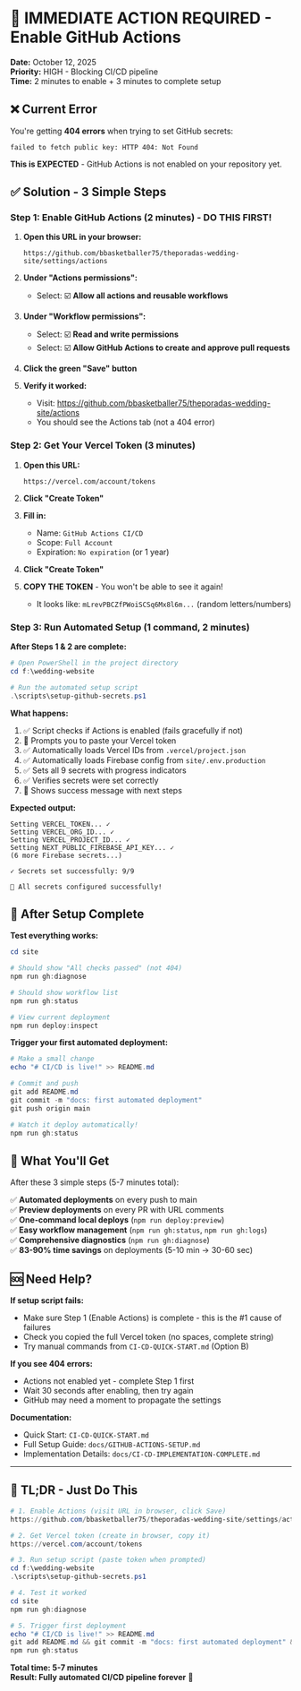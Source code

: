 # 🚨 IMMEDIATE ACTION REQUIRED - Enable GitHub Actions

**Date:** October 12, 2025  
**Priority:** HIGH - Blocking CI/CD pipeline  
**Time:** 2 minutes to enable + 3 minutes to complete setup

## ❌ Current Error

You're getting **404 errors** when trying to set GitHub secrets:

```
failed to fetch public key: HTTP 404: Not Found
```

**This is EXPECTED** - GitHub Actions is not enabled on your repository yet.

## ✅ Solution - 3 Simple Steps

### Step 1: Enable GitHub Actions (2 minutes) - **DO THIS FIRST!**

1. **Open this URL in your browser:**
   ```
   https://github.com/bbasketballer75/theporadas-wedding-site/settings/actions
   ```

2. **Under "Actions permissions":**
   - Select: ☑️ **Allow all actions and reusable workflows**

3. **Under "Workflow permissions":**
   - Select: ☑️ **Read and write permissions**
   - Select: ☑️ **Allow GitHub Actions to create and approve pull requests**

4. **Click the green "Save" button**

5. **Verify it worked:**
   - Visit: https://github.com/bbasketballer75/theporadas-wedding-site/actions
   - You should see the Actions tab (not a 404 error)

### Step 2: Get Your Vercel Token (3 minutes)

1. **Open this URL:**
   ```
   https://vercel.com/account/tokens
   ```

2. **Click "Create Token"**

3. **Fill in:**
   - Name: `GitHub Actions CI/CD`
   - Scope: `Full Account`
   - Expiration: `No expiration` (or 1 year)

4. **Click "Create Token"**

5. **COPY THE TOKEN** - You won't be able to see it again!
   - It looks like: `mLrevPBCZfPWoiSCSq6Mx8l6m...` (random letters/numbers)

### Step 3: Run Automated Setup (1 command, 2 minutes)

**After Steps 1 & 2 are complete:**

```powershell
# Open PowerShell in the project directory
cd f:\wedding-website

# Run the automated setup script
.\scripts\setup-github-secrets.ps1
```

**What happens:**
1. ✅ Script checks if Actions is enabled (fails gracefully if not)
2. 💬 Prompts you to paste your Vercel token
3. ✅ Automatically loads Vercel IDs from `.vercel/project.json`
4. ✅ Automatically loads Firebase config from `site/.env.production`
5. ✅ Sets all 9 secrets with progress indicators
6. ✅ Verifies secrets were set correctly
7. 🎉 Shows success message with next steps

**Expected output:**
```
Setting VERCEL_TOKEN... ✓
Setting VERCEL_ORG_ID... ✓
Setting VERCEL_PROJECT_ID... ✓
Setting NEXT_PUBLIC_FIREBASE_API_KEY... ✓
(6 more Firebase secrets...)

✓ Secrets set successfully: 9/9

🎉 All secrets configured successfully!
```

## 🎯 After Setup Complete

**Test everything works:**

```powershell
cd site

# Should show "All checks passed" (not 404)
npm run gh:diagnose

# Should show workflow list
npm run gh:status

# View current deployment
npm run deploy:inspect
```

**Trigger your first automated deployment:**

```powershell
# Make a small change
echo "# CI/CD is live!" >> README.md

# Commit and push
git add README.md
git commit -m "docs: first automated deployment"
git push origin main

# Watch it deploy automatically!
npm run gh:status
```

## 📝 What You'll Get

After these 3 simple steps (5-7 minutes total):

✅ **Automated deployments** on every push to main  
✅ **Preview deployments** on every PR with URL comments  
✅ **One-command local deploys** (`npm run deploy:preview`)  
✅ **Easy workflow management** (`npm run gh:status`, `npm run gh:logs`)  
✅ **Comprehensive diagnostics** (`npm run gh:diagnose`)  
✅ **83-90% time savings** on deployments (5-10 min → 30-60 sec)

## 🆘 Need Help?

**If setup script fails:**
- Make sure Step 1 (Enable Actions) is complete - this is the #1 cause of failures
- Check you copied the full Vercel token (no spaces, complete string)
- Try manual commands from `CI-CD-QUICK-START.md` (Option B)

**If you see 404 errors:**
- Actions not enabled yet - complete Step 1 first
- Wait 30 seconds after enabling, then try again
- GitHub may need a moment to propagate the settings

**Documentation:**
- Quick Start: `CI-CD-QUICK-START.md`
- Full Setup Guide: `docs/GITHUB-ACTIONS-SETUP.md`
- Implementation Details: `docs/CI-CD-IMPLEMENTATION-COMPLETE.md`

---

## 🎯 TL;DR - Just Do This

```powershell
# 1. Enable Actions (visit URL in browser, click Save)
https://github.com/bbasketballer75/theporadas-wedding-site/settings/actions

# 2. Get Vercel token (create in browser, copy it)
https://vercel.com/account/tokens

# 3. Run setup script (paste token when prompted)
cd f:\wedding-website
.\scripts\setup-github-secrets.ps1

# 4. Test it worked
cd site
npm run gh:diagnose

# 5. Trigger first deployment
echo "# CI/CD is live!" >> README.md
git add README.md && git commit -m "docs: first automated deployment" && git push
npm run gh:status
```

**Total time: 5-7 minutes**  
**Result: Fully automated CI/CD pipeline forever** 🚀
